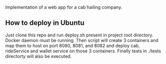 Implementation of a web app for a cab hailing company.

## How to deploy in Ubuntu

Just clone this repo and run deploy.sh present in project root directory.
Docker daemon must be running. Then script will create 3 containers and map them to host 
on port 8080, 8081, and 8082 and deploy cab, rideService and wallet service on those 3 containers.
Finally tests in ./tests directorty will also be executed.
